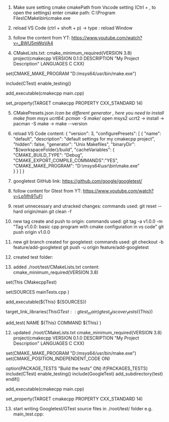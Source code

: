 1. Make sure setting cmake cmakePath from Vscode setting (Ctrl + , to open the settings)
enter cmake path:
C:\\Program Files\\CMake\\bin\\cmake.exe

2. reload VS Code (ctrl + shoft + p) -> type : reload Window

3. follow the content from YT:
https://www.youtube.com/watch?v=_BWU5mWqVA4

4. CMakeLists.txt:
cmake_minimum_required(VERSION 3.8)
project(cmakecpp VERSION 0.1.0 DESCRIPTION "My Project Description" LANGUAGES C CXX)

set(CMAKE_MAKE_PROGRAM "D:/msys64/usr/bin/make.exe")

include(CTest)
enable_testing()

add_executable(cmakecpp main.cpp)

set_property(TARGET cmakecpp PROPERTY CXX_STANDARD 14)

5. CMakePresets.json
/*can be different generator , here you need to install make from msys ucrt64: pcman -S make*/ 
open msys2 ucrt2 -> install -> pacman -S make -> make --version

4. reload VS Code 
content:
{
    "version": 3,
    "configurePresets": [
        {
            "name": "default",
            "description": "default settings for my cmakecpp project",
            "hidden": false,
            "generator": "Unix Makefiles",
            "binaryDir": "${workspaceFolder}/build",
            "cacheVariables": {
            "CMAKE_BUILD_TYPE": "Debug",
            "CMAKE_EXPORT_COMPILE_COMMANDS":"YES",
            "CMAKE_MAKE_PROGRAM": "D:\\msys64\\usr\\bin\\make.exe"            
            }
        }
    ]
}


5. googletest GitHub link:
https://github.com/google/googletest/

6. follow content for Gtest from YT:
https://www.youtube.com/watch?v=Lp1ifh9TuFI


7. reset unnecessary and utracked changes:
commands used:
git reset --hard origin/main
git clean -f

8. new tag create and push to origin:
commands used:
git tag -a v1.0.0 -m "Tag v1.0.0: basic cpp program with cmake configuration in vs code"
git push origin v1.0.0

9. new git branch created for googletest:
commands used:
git checkout -b feature/add-googletest
git push -u origin feature/add-googletest

10. created test folder:
11. added ./root/test/CMakeLists.txt
content:
cmake_minimum_required(VERSION 3.8)

set(This CMakecppTest)

set(SOURCES
    mainTests.cpp
    )

add_executable(${This} ${SOURCES})

target_link_libraries(${This} GTest::gtest_main)
gtest_discover_tests(${This})

add_test(
    NAME ${This}
    COMMAND ${This}
)

12. updated ./root/CMakeLists.txt
cmake_minimum_required(VERSION 3.8)
project(cmakecpp VERSION 0.1.0 DESCRIPTION "My Project Description" LANGUAGES C CXX)

set(CMAKE_MAKE_PROGRAM "D:/msys64/usr/bin/make.exe")
set(CMAKE_POSITION_INDEPENDENT_CODE ON)

option(PACKAGE_TESTS "Build the tests" ON)
if(PACKAGES_TESTS)
    include(CTest)
    enable_testing()
    include(GoogleTest)
    add_subdirectory(test)
endif()

add_executable(cmakecpp main.cpp)

set_property(TARGET cmakecpp PROPERTY CXX_STANDARD 14)

13. start writing Googletest/GTest source files in ./root/test/ folder
e.g.
main_test.cpp:
